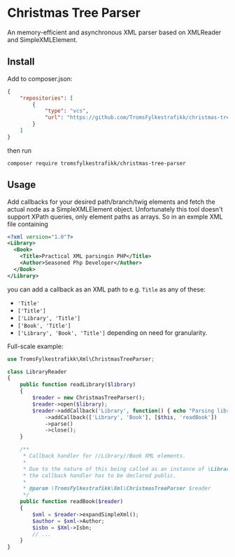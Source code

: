 # Christmas Tree Parser

An memory-efficient and asynchronous XML parser based on XMLReader and
SimpleXMLElement.

## Install

Add to composer.json:
```json
{
    "repositories": [
        {
            "type": "vcs",
            "url": "https://github.com/TromsFylkestrafikk/christmas-tree-parser"
        }
    ]
}
```
then run
```shell
composer require tromsfylkestrafikk/christmas-tree-parser
```

## Usage
Add callbacks for your desired path/branch/twig elements and fetch the
actual node as a SimpleXMLElement object. Unfortunately this tool
doesn't support XPath queries, only element paths as arrays. So in an
exmple XML file containing
```xml
<?xml version="1.0"?>
<Library>
  <Book>
    <Title>Practical XML parsingin PHP</Title>
    <Author>Seasoned Php Developer</Author>
  </Book>
</Library>
```
you can add a callback as an XML path to e.g. `Title` as any of these:
- `'Title'`
- `['Title']`
- `['Library', 'Title']`
- `['Book', 'Title']`
- `['Library', 'Book', 'Title']`
depending on need for granularity.

Full-scale example:

```php
use TromsFylkestrafikk\Xml\ChristmasTreeParser;

class LibraryReader
{
    public function readLibrary($library)
    {
        $reader = new ChristmasTreeParser();
        $reader->open($library);
        $reader->addCallback('Library', function() { echo "Parsing library"; })
            ->addCallback(['Library', 'Book'], [$this, 'readBook'])
            ->parse()
            ->close();
    }

    /**
     * Callback handler for //Library//Book XML elements.
     *
     * Due to the nature of this being called as an instance of \LibraryReader,
     * the callback handler has to be declared public.
     *
     * @param \TromsFylkestrafikk\Xml\ChristmasTreeParser $reader
     */
    public function readBook($reader)
    {
        $xml = $reader->expandSimpleXml();
        $author = $xml->Author;
        $isbn = $Xml->Isbn;
        // ...
    }
}

```

